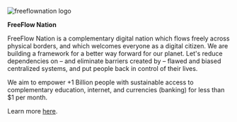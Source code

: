 ![freeflownation logo](/img/freeflownation-logo.jpg)

**FreeFlow Nation**

FreeFlow Nation is a complementary digital nation which flows freely across physical borders, and which welcomes everyone as a digital citizen. We are building a framework for a better way forward for our planet.  Let's reduce dependencies on – and eliminate barriers created by – flawed and biased centralized systems, and put people back in control of their lives.

We aim to empower +1 Billion people with sustainable access to complementary education, internet, and currencies (banking) for less than $1 per month.

Learn more [here](https://freeflownation.org).
